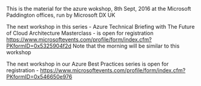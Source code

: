 This is the material for the azure wokshop, 8th Sept, 2016 at the Microsoft Paddington offices, run by Microsoft DX UK 

The next workshop in this series - Azure Technical Briefing with The Future of Cloud Architecture Masterclass - is open for registration
https://www.microsoftevents.com/profile/form/index.cfm?PKformID=0x5325904f2d
Note that the morning will be similar to this workshop 

The next workshop in our Azure Best Practices series is open for registration - https://www.microsoftevents.com/profile/form/index.cfm?PKformID=0x546650e976 

